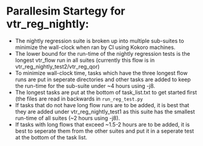 # Parallesim Startegy for vtr_reg_nightly: 

  * The nightly regression suite is broken up into multiple sub-suites to minimize the wall-clock when ran by CI using Kokoro machines. 
  * The lower bound for the run-time of the nightly regression tests is the longest vtr_flow run in all suites (currently this flow is in vtr_reg_nightly_test2/vtr_reg_qor) 
  * To minimize wall-clock time, tasks which have the three longest flow runs are put in seperate directories and other tasks are added to keep the 
    run-time for the sub-suite under ~4 hours using -j8.
  * The longest tasks are put at the bottom of task_list.txt to get started first (the files are read in backwards in `run_reg_test.py`
  * If tasks that do not have long flow runs are to be added, it is best that they are added under vtr_reg_nightly_test1 as this suite has the smallest run-time 
    of all suites (~2 hours using -j8). 
  * If tasks with long flows that exceed ~1.5-2 hours are to be added, it is best to seperate them from the other suites and put it in a seperate test
    at the bottom of the task list. 
  
  
